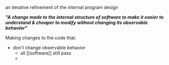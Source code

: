 an iterative refinement of the internal program design

***"A change made to the internal structure of software to make it easier to understand & cheaper to modify without changing its observable behavior"***

Making changes to the code that:
- don't change observable behavior 
	- all [[software]] still pass
	- 